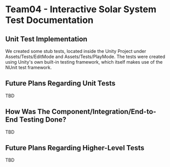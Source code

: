 # Team04 - Interactive Solar System Test Documentation

## Unit Test Implementation
We created some stub tests, located inside the Unity Project under Assets/Tests/EditMode and Assets/Tests/PlayMode.
The tests were created using Unity's own built-in testing framework, which itself makes use of the NUnit test framework. 

## Future Plans Regarding Unit Tests
TBD

## How Was The Component/Integration/End-to-End Testing Done?
TBD

## Future Plans Regarding Higher-Level Tests
TBD
